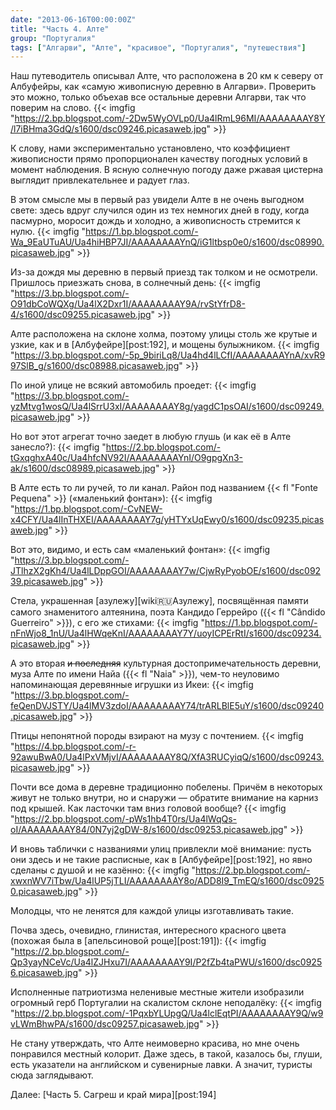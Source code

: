```yaml
---
date: "2013-06-16T00:00:00Z"
title: "Часть 4. Алте"
group: "Португалия"
tags: ["Алгарви", "Алте", "красивое", "Португалия", "путешествия"]
---
```


Наш путеводитель описывал Алте, что расположена в 20 км к северу от Албуфейры, как «самую живописную деревню в Алгарви». Проверить это можно, только объехав все остальные деревни Алгарви, так что поверим на слово.
{{< imgfig "https://2.bp.blogspot.com/-2Dw5WyOVLp0/Ua4lRmL96MI/AAAAAAAAY8Y/l7iBHma3GdQ/s1600/dsc09246.picasaweb.jpg" >}}

<!--more-->

К слову, нами экспериментально установлено, что коэффициент живописности прямо пропорционален качеству погодных условий в момент наблюдения. В ясную солнечную погоду даже ржавая цистерна выглядит привлекательнее и радует глаз.

В этом смысле мы в первый раз увидели Алте в не очень выгодном свете: здесь вдруг случился один из тех немногих дней в году, когда пасмурно, моросит дождь и холодно, а живописность стремится к нулю.
{{< imgfig "https://1.bp.blogspot.com/-Wa_9EaUTuAU/Ua4hiHBP7JI/AAAAAAAAYnQ/iG1ltbsp0e0/s1600/dsc08990.picasaweb.jpg" >}}

Из-за дождя мы деревню в первый приезд так толком и не осмотрели. Пришлось приезжать снова, в солнечный день:
{{< imgfig "https://3.bp.blogspot.com/-O91dbCoWQXg/Ua4lX2Dxr1I/AAAAAAAAY9A/rvStYfrD8-4/s1600/dsc09255.picasaweb.jpg" >}}

Алте расположена на склоне холма, поэтому улицы столь же крутые и узкие, как и в [Албуфейре][post:192], и мощены булыжником.
{{< imgfig "https://3.bp.blogspot.com/-5p_9biriLq8/Ua4hd4lLCfI/AAAAAAAAYnA/xvR997SlB_g/s1600/dsc08988.picasaweb.jpg" >}}

По иной улице не всякий автомобиль проедет:
{{< imgfig "https://3.bp.blogspot.com/-yzMtvg1wosQ/Ua4lSrrU3xI/AAAAAAAAY8g/yagdC1psOAI/s1600/dsc09249.picasaweb.jpg" >}}

Но вот этот агрегат точно заедет в любую глушь (и как её в Алте занесло?):
{{< imgfig "https://2.bp.blogspot.com/-tGxqghxA40c/Ua4hfcNV92I/AAAAAAAAYnI/O9gpgXn3-ak/s1600/dsc08989.picasaweb.jpg" >}}

В Алте есть то ли ручей, то ли канал. Район под названием {{< fl "Fonte Pequena" >}} («маленький фонтан»):
{{< imgfig "https://1.bp.blogspot.com/-CvNEW-x4CFY/Ua4lInTHXEI/AAAAAAAAY7g/yHTYxUqEwy0/s1600/dsc09235.picasaweb.jpg" >}}

Вот это, видимо, и есть сам «маленький фонтан»:
{{< imgfig "https://3.bp.blogspot.com/-JTlhzX2gKh4/Ua4lLDppGOI/AAAAAAAAY7w/CjwRyPyobOE/s1600/dsc09239.picasaweb.jpg" >}}

Стела, украшенная [азулежу][wiki:ru:Азулежу], посвящённая памяти самого знаменитого алтеянина, поэта Кандидо Геррейро ({{< fl "Cândido Guerreiro" >}}), с его же стихами:
{{< imgfig "https://1.bp.blogspot.com/-nFnWjo8_1nU/Ua4lHWqeKnI/AAAAAAAAY7Y/uoyICPErRtI/s1600/dsc09234.picasaweb.jpg" >}}

А это вторая ~~и последняя~~ культурная достопримечательность деревни, муза Алте по имени Найа ({{< fl "Naia" >}}), чем-то неуловимо напоминающая деревянные игрушки из Икеи:
{{< imgfig "https://3.bp.blogspot.com/-feQenDVJSTY/Ua4lMV3zdoI/AAAAAAAAY74/trARLBlE5uY/s1600/dsc09240.picasaweb.jpg" >}}

Птицы непонятной породы взирают на музу с почтением.
{{< imgfig "https://4.bp.blogspot.com/-r-92awuBwA0/Ua4lPxVMjvI/AAAAAAAAY8Q/XfA3RUCyiqQ/s1600/dsc09243.picasaweb.jpg" >}}

Почти все дома в деревне традиционно побелены. Причём в некоторых живут не только внутри, но и снаружи — обратите внимание на карниз под крышей. Как ласточки там вниз головой вообще?
{{< imgfig "https://2.bp.blogspot.com/-pWs1hb4T0rs/Ua4lWqQs-oI/AAAAAAAAY84/0N7yj2gDW-8/s1600/dsc09253.picasaweb.jpg" >}}

И вновь таблички с названиями улиц привлекли моё внимание: пусть они здесь и не такие расписные, как в [Албуфейре][post:192], но явно сделаны с душой и не казённо:
{{< imgfig "https://2.bp.blogspot.com/-xwxnWV7iTbw/Ua4lUP5jTLI/AAAAAAAAY8o/ADD8I9_TmEQ/s1600/dsc09250.picasaweb.jpg" >}}

Молодцы, что не ленятся для каждой улицы изготавливать такие.

Почва здесь, очевидно, глинистая, интересного красного цвета (похожая была в [апельсиновой роще][post:191]):
{{< imgfig "https://2.bp.blogspot.com/-Qp3yayNCeVc/Ua4lZJHxu7I/AAAAAAAAY9I/P2fZb4taPWU/s1600/dsc09256.picasaweb.jpg" >}}

Исполненные патриотизма неленивые местные жители изобразили огромный герб Португалии на скалистом склоне неподалёку:
{{< imgfig "https://2.bp.blogspot.com/-1PqxbYLUpgQ/Ua4lclEqtPI/AAAAAAAAY9Q/w9vLWmBhwPA/s1600/dsc09257.picasaweb.jpg" >}}

Не стану утверждать, что Алте неимоверно красива, но мне очень понравился местный колорит. Даже здесь, в такой, казалось бы, глуши, есть указатели на английском и сувенирные лавки. А значит, туристы сюда заглядывают.

Далее: [Часть 5. Сагреш и край мира][post:194]

